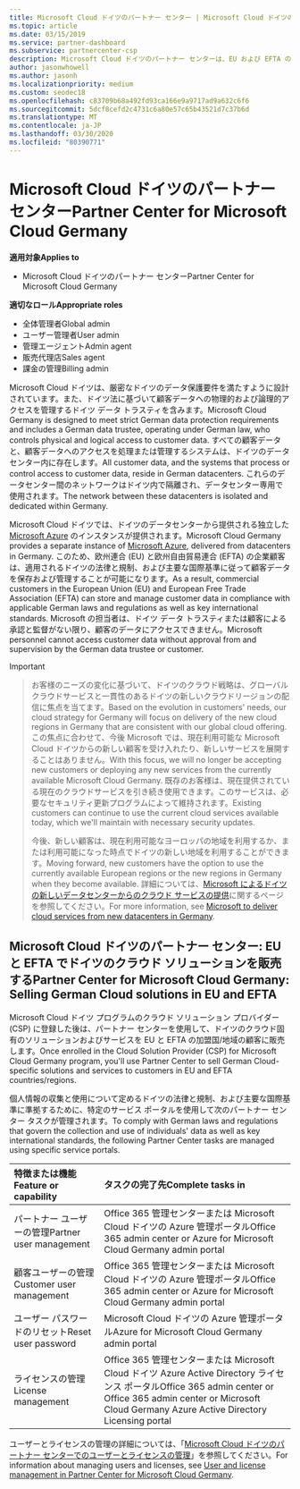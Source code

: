 ```yaml
---
title: Microsoft Cloud ドイツのパートナー センター | Microsoft Cloud ドイツのパートナー センター
ms.topic: article
ms.date: 03/15/2019
ms.service: partner-dashboard
ms.subservice: partnercenter-csp
description: Microsoft Cloud ドイツのパートナー センターは、EU および EFTA の加盟国の顧客に Microsoft クラウド ソリューションを販売する Microsoft パートナー向けのビジネス ポータルです。
author: jasonwhowell
ms.author: jasonh
ms.localizationpriority: medium
ms.custom: seodec18
ms.openlocfilehash: c83709b68a492fd93ca166e9a9717ad9a632c6f6
ms.sourcegitcommit: 5dcf8cefd2c4731c6a80e57c65b43521d7c37b6d
ms.translationtype: MT
ms.contentlocale: ja-JP
ms.lasthandoff: 03/30/2020
ms.locfileid: "80390771"
---
```

# <a name="partner-center-for-microsoft-cloud-germany"></a><span data-ttu-id="b55c7-103">Microsoft Cloud ドイツのパートナー センター</span><span class="sxs-lookup"><span data-stu-id="b55c7-103">Partner Center for Microsoft Cloud Germany</span></span>

<span data-ttu-id="b55c7-104">**適用対象**</span><span class="sxs-lookup"><span data-stu-id="b55c7-104">**Applies to**</span></span>

-  <span data-ttu-id="b55c7-105">Microsoft Cloud ドイツのパートナー センター</span><span class="sxs-lookup"><span data-stu-id="b55c7-105">Partner Center for Microsoft Cloud Germany</span></span>

<span data-ttu-id="b55c7-106">**適切なロール**</span><span class="sxs-lookup"><span data-stu-id="b55c7-106">**Appropriate roles**</span></span>
-   <span data-ttu-id="b55c7-107">全体管理者</span><span class="sxs-lookup"><span data-stu-id="b55c7-107">Global admin</span></span>
-   <span data-ttu-id="b55c7-108">ユーザー管理者</span><span class="sxs-lookup"><span data-stu-id="b55c7-108">User admin</span></span>
-   <span data-ttu-id="b55c7-109">管理エージェント</span><span class="sxs-lookup"><span data-stu-id="b55c7-109">Admin agent</span></span>
-   <span data-ttu-id="b55c7-110">販売代理店</span><span class="sxs-lookup"><span data-stu-id="b55c7-110">Sales agent</span></span>
-   <span data-ttu-id="b55c7-111">課金の管理</span><span class="sxs-lookup"><span data-stu-id="b55c7-111">Billing admin</span></span>

<span data-ttu-id="b55c7-112">Microsoft Cloud ドイツは、厳密なドイツのデータ保護要件を満たすように設計されています。また、ドイツ法に基づいて顧客データへの物理的および論理的アクセスを管理するドイツ データ トラスティを含みます。</span><span class="sxs-lookup"><span data-stu-id="b55c7-112">Microsoft Cloud Germany is designed to meet strict German data protection requirements and includes a German data trustee, operating under German law, who controls physical and logical access to customer data.</span></span> <span data-ttu-id="b55c7-113">すべての顧客データと、顧客データへのアクセスを処理または管理するシステムは、ドイツのデータセンター内に存在します。</span><span class="sxs-lookup"><span data-stu-id="b55c7-113">All customer data, and the systems that process or control access to customer data, reside in German datacenters.</span></span> <span data-ttu-id="b55c7-114">これらのデータセンター間のネットワークはドイツ内で隔離され、データセンター専用で使用されます。</span><span class="sxs-lookup"><span data-stu-id="b55c7-114">The network between these datacenters is isolated and dedicated within Germany.</span></span>

<span data-ttu-id="b55c7-115">Microsoft Cloud ドイツでは、ドイツのデータセンターから提供される独立した [Microsoft Azure](https://go.microsoft.com/fwlink/?linkid=847992) のインスタンスが提供されます。</span><span class="sxs-lookup"><span data-stu-id="b55c7-115">Microsoft Cloud Germany provides a separate instance of [Microsoft Azure](https://go.microsoft.com/fwlink/?linkid=847992), delivered from datacenters in Germany.</span></span> <span data-ttu-id="b55c7-116">このため、欧州連合 (EU) と欧州自由貿易連合 (EFTA) の企業顧客は、適用されるドイツの法律と規制、および主要な国際基準に従って顧客データを保存および管理することが可能になります。</span><span class="sxs-lookup"><span data-stu-id="b55c7-116">As a result, commercial customers in the European Union (EU) and European Free Trade Association (EFTA) can store and manage customer data in compliance with applicable German laws and regulations as well as key international standards.</span></span> <span data-ttu-id="b55c7-117">Microsoft の担当者は、ドイツ データ トラスティまたは顧客による承認と監督がない限り、顧客のデータにアクセスできません。</span><span class="sxs-lookup"><span data-stu-id="b55c7-117">Microsoft personnel cannot access customer data without approval from and supervision by the German data trustee or customer.</span></span>

> [!IMPORTANT]

> <span data-ttu-id="b55c7-118">お客様のニーズの変化に基づいて、ドイツのクラウド戦略は、グローバルクラウドサービスと一貫性のあるドイツの新しいクラウドリージョンの配信に焦点を当てます。</span><span class="sxs-lookup"><span data-stu-id="b55c7-118">Based on the evolution in customers' needs, our cloud strategy for Germany will focus on delivery of the new cloud regions in Germany that are consistent with our global cloud offering.</span></span> <span data-ttu-id="b55c7-119">この焦点に合わせて、今後 Microsoft では、現在利用可能な Microsoft Cloud ドイツからの新しい顧客を受け入れたり、新しいサービスを展開することはありません。</span><span class="sxs-lookup"><span data-stu-id="b55c7-119">With this focus, we will no longer be accepting new customers or deploying any new services from the currently available Microsoft Cloud Germany.</span></span> <span data-ttu-id="b55c7-120">既存のお客様は、現在提供されている現在のクラウドサービスを引き続き使用できます。このサービスは、必要なセキュリティ更新プログラムによって維持されます。</span><span class="sxs-lookup"><span data-stu-id="b55c7-120">Existing customers can continue to use the current cloud services available today, which we'll maintain with necessary security updates.</span></span> 
> 
> <span data-ttu-id="b55c7-121">今後、新しい顧客は、現在利用可能なヨーロッパの地域を利用するか、または利用可能になった時点でドイツの新しい地域を利用することができます。</span><span class="sxs-lookup"><span data-stu-id="b55c7-121">Moving forward, new customers have the option to use the currently available European regions or the new regions in Germany when they become available.</span></span> <span data-ttu-id="b55c7-122">詳細については、[Microsoft によるドイツの新しいデータセンターからのクラウド サービスの提供](https://news.microsoft.com/europe/2018/08/31/microsoft-to-deliver-cloud-services-from-new-datacentres-in-germany-in-2019-to-meet-evolving-customer-needs/)に関するページを参照してください。</span><span class="sxs-lookup"><span data-stu-id="b55c7-122">For more information, see [Microsoft to deliver cloud services from new datacenters in Germany](https://news.microsoft.com/europe/2018/08/31/microsoft-to-deliver-cloud-services-from-new-datacentres-in-germany-in-2019-to-meet-evolving-customer-needs/).</span></span> 

## <a name="partner-center-for-microsoft-cloud-germany-selling-german-cloud-solutions-in-eu-and-efta"></a><span data-ttu-id="b55c7-123">Microsoft Cloud ドイツのパートナー センター: EU と EFTA でドイツのクラウド ソリューションを販売する</span><span class="sxs-lookup"><span data-stu-id="b55c7-123">Partner Center for Microsoft Cloud Germany: Selling German Cloud solutions in EU and EFTA</span></span>

<span data-ttu-id="b55c7-124">Microsoft Cloud ドイツ プログラムのクラウド ソリューション プロバイダー (CSP) に登録した後は、パートナー センターを使用して、ドイツのクラウド固有のソリューションおよびサービスを EU と EFTA の加盟国/地域の顧客に販売します。</span><span class="sxs-lookup"><span data-stu-id="b55c7-124">Once enrolled in the Cloud Solution Provider (CSP) for Microsoft Cloud Germany program, you'll use Partner Center to sell German Cloud-specific solutions and services to customers in EU and EFTA countries/regions.</span></span> 

<span data-ttu-id="b55c7-125">個人情報の収集と使用について定めるドイツの法律と規制、および主要な国際基準に準拠するために、特定のサービス ポータルを使用して次のパートナー センター タスクが管理されます。</span><span class="sxs-lookup"><span data-stu-id="b55c7-125">To comply with German laws and regulations that govern the collection and use of individuals' data as well as key international standards, the following Partner Center tasks are managed using specific service portals.</span></span> 

<span data-ttu-id="b55c7-126">特徴または機能</span><span class="sxs-lookup"><span data-stu-id="b55c7-126">Feature or capability</span></span> | <span data-ttu-id="b55c7-127">タスクの完了先</span><span class="sxs-lookup"><span data-stu-id="b55c7-127">Complete tasks in</span></span>
:--- | :---
<span data-ttu-id="b55c7-128">パートナー ユーザーの管理</span><span class="sxs-lookup"><span data-stu-id="b55c7-128">Partner user management</span></span> | <span data-ttu-id="b55c7-129">Office 365 管理センターまたは Microsoft Cloud ドイツの Azure 管理ポータル</span><span class="sxs-lookup"><span data-stu-id="b55c7-129">Office 365 admin center or Azure for Microsoft Cloud Germany admin portal</span></span>
<span data-ttu-id="b55c7-130">顧客ユーザーの管理</span><span class="sxs-lookup"><span data-stu-id="b55c7-130">Customer user management</span></span> | <span data-ttu-id="b55c7-131">Office 365 管理センターまたは Microsoft Cloud ドイツの Azure 管理ポータル</span><span class="sxs-lookup"><span data-stu-id="b55c7-131">Office 365 admin center or Azure for Microsoft Cloud Germany admin portal</span></span>
<span data-ttu-id="b55c7-132">ユーザー パスワードのリセット</span><span class="sxs-lookup"><span data-stu-id="b55c7-132">Reset user password</span></span> | <span data-ttu-id="b55c7-133">Microsoft Cloud ドイツの Azure 管理ポータル</span><span class="sxs-lookup"><span data-stu-id="b55c7-133">Azure for Microsoft Cloud Germany admin portal</span></span>
<span data-ttu-id="b55c7-134">ライセンスの管理</span><span class="sxs-lookup"><span data-stu-id="b55c7-134">License management</span></span> | <span data-ttu-id="b55c7-135">Office 365 管理センターまたは Microsoft Cloud ドイツ Azure Active Directory ライセンス ポータル</span><span class="sxs-lookup"><span data-stu-id="b55c7-135">Office 365 admin center or Office 365 admin center or Microsoft Cloud Germany Azure Active Directory Licensing portal</span></span>


<span data-ttu-id="b55c7-136">ユーザーとライセンスの管理の詳細については、「[Microsoft Cloud ドイツのパートナー センターでのユーザーとライセンスの管理](user-management-in-partner-center-for-microsoft-cloud-germany.md)」を参照してください。</span><span class="sxs-lookup"><span data-stu-id="b55c7-136">For information about managing users and licenses, see [User and license management in Partner Center for Microsoft Cloud Germany](user-management-in-partner-center-for-microsoft-cloud-germany.md).</span></span>


